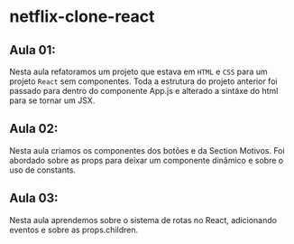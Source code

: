 # netflix-clone-react

## Aula 01:
Nesta aula refatoramos um projeto que estava em `HTML` e `CSS` para um projeto `React` sem componentes. 
Toda a estrutura do projeto anterior foi passado para dentro do componente App.js e alterado a sintáxe do html para se tornar um JSX.

## Aula 02:
Nesta aula criamos os componentes dos botões e da Section Motivos.
Foi abordado sobre as props para deixar um componente dinâmico e sobre o uso de constants.

## Aula 03:
Nesta aula aprendemos sobre o sistema de rotas no React, adicionando eventos e sobre as props.children.